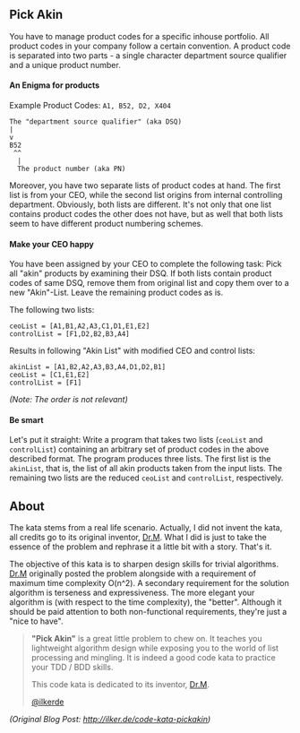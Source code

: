 Pick Akin
---------

You have to manage product codes for a specific inhouse portfolio. All product codes in your company follow a certain convention. A product code is separated into two parts - a single character department source qualifier and a unique product number.

#### An Enigma for products ####
Example Product Codes: `A1, B52, D2, X404`

	The "department source qualifier" (aka DSQ)
	|
	v
	B52
	 ^^
	  |
	  The product number (aka PN)


Moreover, you have two separate lists of product codes at hand. The first list is from your CEO, while the second list origins from internal controlling department. Obviously, both lists are different. It's not only that one list contains product codes the other does not have, but as well that both lists seem to have different product numbering schemes.

#### Make your CEO happy ####
You have been assigned by your CEO to complete the following task:
Pick all "akin" products by examining their DSQ. If both lists contain product codes of same DSQ, remove them from original list and copy them over to a new "Akin"-List. Leave the remaining product codes as is.

The following two lists:

    ceoList = [A1,B1,A2,A3,C1,D1,E1,E2]
    controlList = [F1,D2,B2,B3,A4]
  

Results in following "Akin List" with modified CEO and control lists:

    akinList = [A1,B2,A2,A3,B3,A4,D1,D2,B1]
    ceoList = [C1,E1,E2]
    controlList = [F1]

_(Note: The order is not relevant)_

#### Be smart ####
Let's put it straight: Write a program that takes two lists (`ceoList` and `controlList`) containing an arbitrary set of product codes in the above described format. The program produces three lists. The first list is the `akinList`, that is, the list of all akin products taken from the input lists. The remaining two lists are the reduced `ceoList` and `controlList`, respectively.



About
-----
The kata stems from a real life scenario. Actually, I did not invent the kata, all credits go to its original inventor, [Dr.M][drm]. What I did is just to take the essence of the problem and rephrase it a little bit with a story. That's it.

The objective of this kata is to sharpen design skills for trivial algorithms. [Dr.M][drm] originally posted the problem alongside with a requirement of maximum time complexity O(n^2). A secondary requirement for the solution algorithm is terseness and expressiveness. The more elegant your algorithm is (with respect to the time complexity), the "better". Although it should be paid attention to both non-functional requirements, they're just a "nice to have".

> __"Pick Akin"__ is a great little problem to chew on. It teaches you lightweight algorithm design while exposing you to the world of list processing and mingling. It is indeed a good code kata to practice your TDD / BDD skills.
> 
> This code kata is dedicated to its inventor, [Dr.M][drm].
> 
> [@ilkerde](http://ilker.de)

_(Original Blog Post: http://ilker.de/code-kata-pickakin)_

[drm]: http://swemusings.blogspot.com/ "SWE Musings, the blog of Dr.M"

